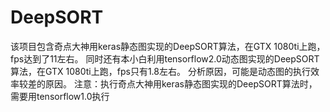 # DeepSORT
该项目包含奇点大神用keras静态图实现的DeepSORT算法，在GTX 1080ti上跑，fps达到了11左右。
同时还有本小白利用tensorflow2.0动态图实现的DeepSORT算法，在GTX 1080ti上跑，fps只有1.8左右。
分析原因，可能是动态图的执行效率较差的原因。
注意：执行奇点大神用keras静态图实现的DeepSORT算法时，需要用tensorflow1.0执行
